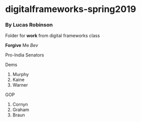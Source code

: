 # digitalframeworks-spring2019
### By Lucas Robinson

Folder for **work** from digital frameworks class

**Forgive** Me _Bev_

Pro-India Senators 

Dems 
  1. Murphy 
  1. Kaine 
  1. Warner 

GOP 
  1. Cornyn 
  1. Graham 
  1. Braun 
